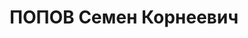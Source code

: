 ---
title: ПОПОВ Семен Корнеевич
description: 'Род. в 1906, Енисейская губ., Канский уезд, Нижнеингашская вол., с.Пойма.
  Проживал: г. Красноярск. Рабочий в сапожной мастерской "Военторга".

  Арестован 20.10.1936, содержался в Красноярской тюрьме. Обв.: террористическая деятельность.
  Приговор: выездная сессия ВК ВС СССР, 20.04.1937 – ВМН. Расстрелян 20.04.1937, в
  г. Красноярске.

  Реабилитирован ВК ВС СССР 24.09.1959'
---